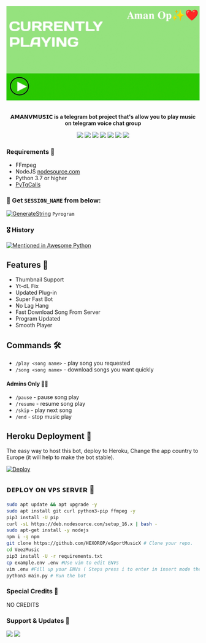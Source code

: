 <p align="center"><a href="https://t.me/india_chat_002"><img src="https://github.com/amanrajput2001/amanhqmusic/blob/main/etc/aman.png"></a></p>
<p align="center">
    <br><b>𝗔𝗠𝗔𝗡𝗩𝗠𝗨𝗦𝗜𝗖 is a telegram bot project that's allow you to play music on telegram voice chat group</b><br>
</p>
<p align="center">
    <a href="https://www.python.org/" alt="made-with-python"> <img src="https://img.shields.io/badge/Made%20with-Python-black.svg?style=flat-square&logo=python&logoColor=blue&color=red" /></a>
    <a href="https://github.com/amanrajput2001/amanhqmusic/graphs/commit-activity" alt="Maintenance"> <img src="https://img.shields.io/badge/Maintained%3F-yes-red.svg?style=flat-square" /></a>
    <a href="https://github.com/amanrajput2001/amanhqmusic"> <img src="https://img.shields.io/github/repo-size/levina-lab/VeezMusic?color=red&logo=github&logoColor=blue&style=flat-square" /></a>
    <a href="https://github.com/amanrajput2001/amanhqmusic/commits/main"> <img src="https://img.shields.io/github/last-commit/levina-lab/VeezMusic?color=red&logo=github&logoColor=blue&style=flat-square" /></a>
    <a href="https://github.com/amanrajput2001/amanhqmusic/issues"> <img src="https://img.shields.io/github/issues/levina-lab/VeezMusic?color=red&logo=github&logoColor=blue&style=flat-square" /></a>
    <a href="https://github.com/amanrajput2001/amanhqmusic/network/members"> <img src="https://img.shields.io/github/forks/levina-lab/VeezMusic?color=red&logo=github&logoColor=blue&style=flat-square" /></a>  
    <a href="https://github.com/amanrajput2001/amanhqmusic/network/members"> <img src="https://img.shields.io/github/stars/levina-lab/VeezMusic?color=red&logo=github&logoColor=blue&style=flat-square" /></a>  
</p>

<h3>Requirements 📝</h3>

- FFmpeg
- NodeJS [nodesource.com](https://nodesource.com/)
- Python 3.7 or higher
- [PyTgCalls](https://github.com/pytgcalls/pytgcalls)

### 🧪 Get `SESSION_NAME` from below:

[![GenerateString](https://img.shields.io/badge/repl.it-generateString-yellowgreen)](https://replit.com/@AMANOP/eSportMusic) ``Pyrogram``

### 🎖 History

[![Mentioned in Awesome Python](https://awesome.re/mentioned-badge.svg)](https://github.com/HEXOROP/eSportMusicX)

## Features 🔮

- Thumbnail Support
- Yt-dL Fix
- Updated Plug-in
- Super Fast Bot
- No Lag Hang
- Fast Download Song From Server
- Program Updated
- Smooth Player

## Commands 🛠

- `/play <song name>` - play song you requested
- `/song <song name>` - download songs you want quickly

#### Admins Only 👷‍♂️
- `/pause` - pause song play
- `/resume` - resume song play
- `/skip` - play next song
- `/end` - stop music play

## Heroku Deployment 💜
The easy way to host this bot, deploy to Heroku, Change the app country to Europe (it will help to make the bot stable).

[![Deploy](https://www.herokucdn.com/deploy/button.svg)](https://heroku.com/deploy?template=https://github.com/amanrajput2001/amanhqmusic)

## ᴅᴇᴘʟᴏʏ ᴏɴ ᴠᴘꜱ ꜱᴇʀᴠᴇʀ 📡

```sh
sudo apt update && apt upgrade -y
sudo apt install git curl python3-pip ffmpeg -y
pip3 install -U pip
curl -sL https://deb.nodesource.com/setup_16.x | bash -
sudo apt-get install -y nodejs
npm i -g npm
git clone https://github.com/HEXOROP/eSportMusicX # Clone your repo.
cd VeezMusic
pip3 install -U -r requirements.txt
cp example.env .env #Use vim to edit ENVs
vim .env #Fill up your ENVs ( Steps press i to enter in insert mode then edit the file. Press Esc to exit the editing mode then type :wq! and press Enter key to save the file.)
python3 main.py # Run the bot
```

### Special Credits 💖
NO CREDITS

### Support & Updates 🎑
<a href="https://t.me/india_chat_002"><img src="https://img.shields.io/badge/Join-Group%20Support-blue.svg?style=for-the-badge&logo=Telegram"></a> <a href="https://t.me/india_chat_002"><img src="https://img.shields.io/badge/Join-Updates%20Channel-blue.svg?style=for-the-badge&logo=Telegram"></a>
